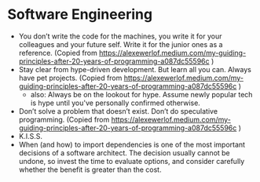 # Software Engineering

- You don’t write the code for the machines, you write it for your colleagues and your future self. Write it for the junior ones as a reference. (Copied from https://alexewerlof.medium.com/my-guiding-principles-after-20-years-of-programming-a087dc55596c )
- Stay clear from hype-driven development. But learn all you can. Always have pet projects. (Copied from https://alexewerlof.medium.com/my-guiding-principles-after-20-years-of-programming-a087dc55596c )
  - also: Always be on the lookout for hype. Assume newly popular tech is hype until you've personally confirmed otherwise.
- Don’t solve a problem that doesn’t exist. Don’t do speculative programming. (Copied from https://alexewerlof.medium.com/my-guiding-principles-after-20-years-of-programming-a087dc55596c )
- K.I.S.S.
- When (and how) to import dependencies is one of the most important decisions of a software architect. The decision usually cannot be undone, so invest the time to evaluate options, and consider carefully whether the benefit is greater than the cost.

